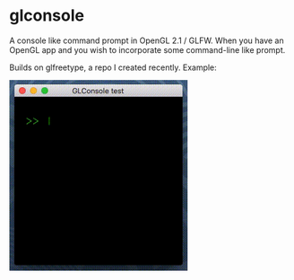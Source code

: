 # glconsole
A console like command prompt in OpenGL 2.1 / GLFW. When you have an OpenGL app and you wish to incorporate some command-line like prompt.

Builds on glfreetype, a repo I created recently. Example:

![Example](https://github.com/benhj/glconsole/blob/master/GLConsole_vid1_2.gif)
